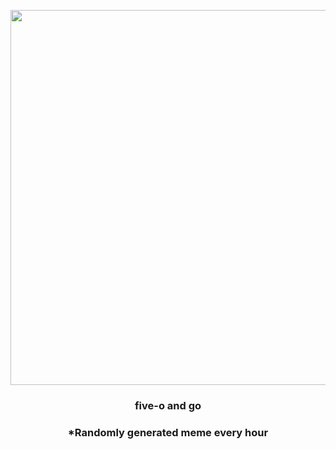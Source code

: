 <p align="center">
        <img src="https://i.redd.it/n8g1mwaaauk91.jpg" width="600" height="600">
        </p>
        <h3 align="center">five-o and go</h3>
        <h3 align="center">*Randomly generated meme every hour</h3>
    